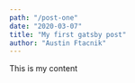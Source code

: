 ```yaml
---
path: "/post-one"
date: "2020-03-07"
title: "My first gatsby post"
author: "Austin Ftacnik"
---
```


This is my content
